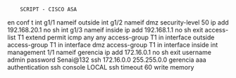         SCRIPT - CISCO ASA

en
conf t
int g1/1
nameif outside
int g1/2
nameif dmz
security-level 50
ip add 192.168.20.1
no sh
int g1/3
nameif inside
ip add 192.168.1.1
no sh
exit
access-list T1 extend permit icmp any any
access-group T1 in interface outside
access-group T1 in interface dmz
access-group T1 in interface inside
int management 1/1
nameif gerencia
ip add 172.16.0.1
no sh
exit
username admin password Senai@132
ssh 172.16.0.0 255.255.0.0 gerencia
aaa authentication ssh console LOCAL
ssh timeout 60
write memory
